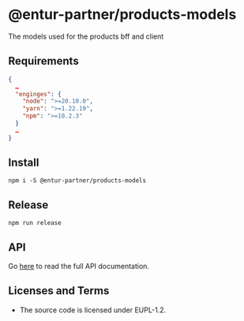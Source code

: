 # @entur-partner/products-models

The models used for the products bff and client

## Requirements

```json
{
  …
  "enginges": {
    "node": ">=20.10.0",
    "yarn": ">=1.22.19",
    "npm": ">=10.2.3"
  }
  …
}
```

## Install

```shell-session
npm i -S @entur-partner/products-models
```

## Release

```shell-session
npm run release
```

## API

Go [here](api/README.md) to read the full API documentation.

## Licenses and Terms

* The source code is licensed under EUPL-1.2.
